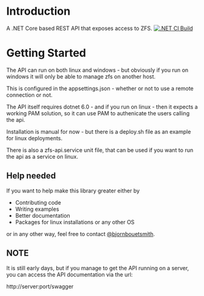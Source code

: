 # Introduction 
A .NET Core based REST API that exposes access to ZFS.
[![.NET CI Build](https://github.com/bjornbouetsmith/ROOT.Zfs.Api/actions/workflows/dotnet-ci-build.yml/badge.svg)](https://github.com/bjornbouetsmith/ROOT.Zfs.Api/actions/workflows/dotnet-ci-build.yml)

# Getting Started
The API can run on both linux and windows - but obviously if you run on windows it will only be able to manage zfs on another host.

This is configured in the appsettings.json - whether or not to use a remote connection or not.

The API itself requires dotnet 6.0 - and if you run on linux - then it expects a working PAM solution, so it can use PAM to authenicate the users calling the api.

Installation is manual for now - but there is a deploy.sh file as an example for linux deployments.

There is also a zfs-api.service unit file, that can be used if you want to run the api as a service on linux.


## Help needed
If you want to help make this library greater either by 
* Contributing code 
* Writing examples
* Better documentation
* Packages for linux installations or any other OS

or in any other way, feel free to contact [@bjornbouetsmith](https://github.com/bjornbouetsmith).

## NOTE

It is still early days, but if you manage to get the API running on a server, you can access the API documentation via the url:

http://server:port/swagger